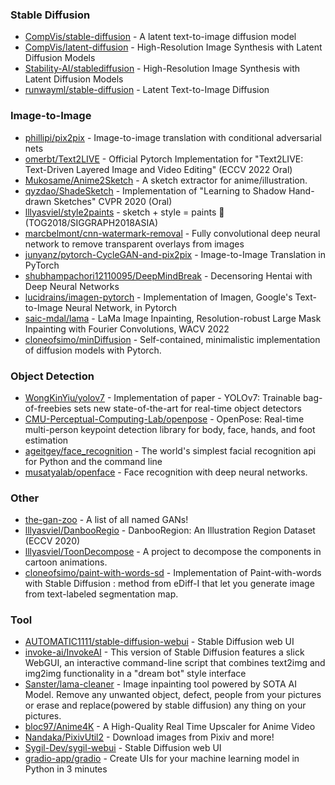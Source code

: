 ### Stable Diffusion
* [CompVis/stable-diffusion](https://github.com/CompVis/stable-diffusion) - A latent text-to-image diffusion model
* [CompVis/latent-diffusion](https://github.com/CompVis/latent-diffusion) - High-Resolution Image Synthesis with Latent Diffusion Models
* [Stability-AI/stablediffusion](https://github.com/Stability-AI/stablediffusion) - High-Resolution Image Synthesis with Latent Diffusion Models
* [runwayml/stable-diffusion](https://github.com/runwayml/stable-diffusion) - Latent Text-to-Image Diffusion

### Image-to-Image
* [phillipi/pix2pix](https://github.com/phillipi/pix2pix) - Image-to-image translation with conditional adversarial nets
* [omerbt/Text2LIVE](https://github.com/omerbt/Text2LIVE) - Official Pytorch Implementation for "Text2LIVE: Text-Driven Layered Image and Video Editing" (ECCV 2022 Oral)
* [Mukosame/Anime2Sketch](https://github.com/Mukosame/Anime2Sketch) - A sketch extractor for anime/illustration.
* [qyzdao/ShadeSketch](https://github.com/qyzdao/ShadeSketch) - Implementation of "Learning to Shadow Hand-drawn Sketches" CVPR 2020 (Oral)
* [lllyasviel/style2paints](https://github.com/lllyasviel/style2paints) - sketch + style = paints 🎨 (TOG2018/SIGGRAPH2018ASIA)
* [marcbelmont/cnn-watermark-removal](https://github.com/marcbelmont/cnn-watermark-removal) - Fully convolutional deep neural network to remove transparent overlays from images
* [junyanz/pytorch-CycleGAN-and-pix2pix](https://github.com/junyanz/pytorch-CycleGAN-and-pix2pix) - Image-to-Image Translation in PyTorch 
* [shubhampachori12110095/DeepMindBreak](https://github.com/shubhampachori12110095/DeepMindBreak) - Decensoring Hentai with Deep Neural Networks 
* [lucidrains/imagen-pytorch](https://github.com/lucidrains/imagen-pytorch) - Implementation of Imagen, Google's Text-to-Image Neural Network, in Pytorch
* [saic-mdal/lama](https://github.com/saic-mdal/lama) -  LaMa Image Inpainting, Resolution-robust Large Mask Inpainting with Fourier Convolutions, WACV 2022
* [cloneofsimo/minDiffusion](https://github.com/cloneofsimo/minDiffusion) - Self-contained, minimalistic implementation of diffusion models with Pytorch.

### Object Detection
* [WongKinYiu/yolov7](https://github.com/WongKinYiu/yolov7) - Implementation of paper - YOLOv7: Trainable bag-of-freebies sets new state-of-the-art for real-time object detectors
* [CMU-Perceptual-Computing-Lab/openpose](https://github.com/CMU-Perceptual-Computing-Lab/openpose) - OpenPose: Real-time multi-person keypoint detection library for body, face, hands, and foot estimation
* [ageitgey/face_recognition](https://github.com/ageitgey/face_recognition) - The world's simplest facial recognition api for Python and the command line
* [musatyalab/openface](https://github.com/cmusatyalab/openface) - Face recognition with deep neural networks.

### Other
* [the-gan-zoo](https://github.com/hindupuravinash/the-gan-zoo) - A list of all named GANs!
* [lllyasviel/DanbooRegio](https://github.com/lllyasviel/DanbooRegion) - DanbooRegion: An Illustration Region Dataset (ECCV 2020)
* [lllyasviel/ToonDecompose](https://github.com/lllyasviel/ToonDecompose) - A project to decompose the components in cartoon animations.
* [cloneofsimo/paint-with-words-sd](https://github.com/cloneofsimo/paint-with-words-sd) - Implementation of Paint-with-words with Stable Diffusion : method from eDiff-I that let you generate image from text-labeled segmentation map.

### Tool
* [AUTOMATIC1111/stable-diffusion-webui](https://github.com/AUTOMATIC1111/stable-diffusion-webui) - Stable Diffusion web UI
* [invoke-ai/InvokeAI](https://github.com/invoke-ai/InvokeAI) - This version of Stable Diffusion features a slick WebGUI, an interactive command-line script that combines text2img and img2img functionality in a "dream bot" style interface
* [Sanster/lama-cleaner](https://github.com/Sanster/lama-cleaner) - Image inpainting tool powered by SOTA AI Model. Remove any unwanted object, defect, people from your pictures or erase and replace(powered by stable diffusion) any thing on your pictures.
* [bloc97/Anime4K](https://github.com/bloc97/Anime4K) - A High-Quality Real Time Upscaler for Anime Video
* [Nandaka/PixivUtil2](https://github.com/Nandaka/PixivUtil2) - Download images from Pixiv and more!
* [Sygil-Dev/sygil-webui](https://github.com/Sygil-Dev/sygil-webui) - Stable Diffusion web UI
* [gradio-app/gradio](https://github.com/gradio-app/gradio) - Create UIs for your machine learning model in Python in 3 minutes


